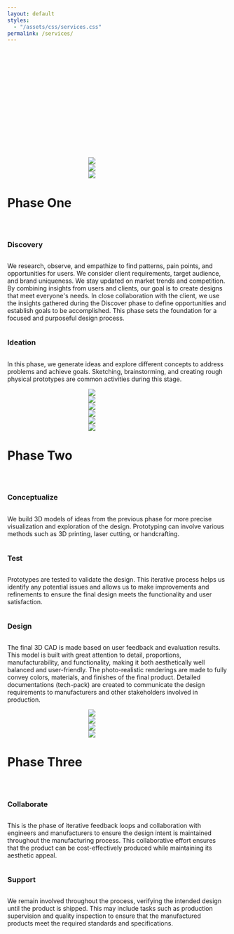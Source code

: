```yaml
---
layout: default
styles:
  - "/assets/css/services.css"
permalink: /services/
---
```


<div class="content">
    <div id="Banner" class="section" style="padding: 92pt 0;">
        <div class="wrapper">
            <div class="item" style="background-color: aquamarine;"></div>
            <div class="item" style="background-color: aquamarine;"></div>
            <div class="item" style="background-color: aquamarine;"></div>
        </div>
    </div>
    <div id="PhaseOne" class="section wrapper">
        <div style=" display: flex; flex-direction: column-reverse; width: 100pt; margin: 0 auto;">
            <img src="{{ site.baseurl }}/assets/images/services/process/02.svg">
            <img src="{{ site.baseurl }}/assets/images/services/process/single_arrow.svg">
            <img src="{{ site.baseurl }}/assets/images/services/process/01.svg">
        </div>
        <div style="display: flex; flex-direction: column;">
            <div style="display: flex; flex-direction: column;">
                <h1>Phase One</h1>
                <div style="width: 35pt; height: 6pt; margin-top: -16pt; margin-bottom: 30pt; background-color: var(--phase-one-color);"></div>
            </div>
            <h3>Discovery</h3>
            <p>We research, observe, and empathize to find patterns, pain points, and opportunities for users. We consider client requirements, target audience, and brand uniqueness. We stay updated on market trends and competition. By combining insights from users and clients, our goal is to create designs that meet everyone's needs. In close collaboration with the client, we use the insights gathered during the Discover phase to define opportunities and establish goals to be accomplished. This phase sets the foundation for a focused and purposeful design process.</p>
            <h3>Ideation</h3>
            <p>In this phase, we generate ideas and explore different concepts to address problems and achieve goals. Sketching, brainstorming, and creating rough physical prototypes are common activities during this stage.</p>
        </div>
    </div>
    <div id="PhaseTwo" class="section wrapper">
        <div style=" display: flex; flex-direction: column; justify-content: center; width: 100pt; margin: 0 auto;">
            <img src="{{ site.baseurl }}/assets/images/services/process/double_arrow.svg">
            <img src="{{ site.baseurl }}/assets/images/services/process/03.svg">
            <img src="{{ site.baseurl }}/assets/images/services/process/double_arrow.svg">
            <img src="{{ site.baseurl }}/assets/images/services/process/04.svg">
            <img src="{{ site.baseurl }}/assets/images/services/process/double_arrow.svg">
            <img src="{{ site.baseurl }}/assets/images/services/process/05.svg">
        </div>
        <div style="display: flex; flex-direction: column;">
            <div style="display: flex; flex-direction: column;">
                <h1>Phase Two</h1>
                <div style="width: 35pt; height: 6pt; margin-top: -16pt; margin-bottom: 30pt; background-color: var(--phase-two-color);"></div>
            </div>
            <h3>Conceptualize</h3>
            <p>We build 3D models of ideas from the previous phase for more precise visualization and exploration of the design. Prototyping can involve various methods such as 3D printing, laser cutting, or handcrafting.</p>
            <h3>Test</h3>
            <p>Prototypes are tested to validate the design. This iterative process helps us identify any potential issues and allows us to make improvements and refinements to ensure the final design meets the functionality and user satisfaction.</p>
            <h3>Design</h3>
            <p>The final 3D CAD is made based on user feedback and evaluation results. This model is built with great attention to detail, proportions, manufacturability, and functionality, making it both aesthetically well balanced and user-friendly. The photo-realistic renderings are made to fully convey colors, materials, and finishes of the final product. Detailed documentations (tech-pack) are created to communicate the design requirements to manufacturers and other stakeholders involved in production.</p>
        </div>
    </div>
    <div id="PhaseThree" class="section wrapper">
        <div style=" display: flex; flex-direction: column; width: 100pt; margin: 0 auto;">
            <img src="{{ site.baseurl }}/assets/images/services/process/double_arrow.svg">
            <img src="{{ site.baseurl }}/assets/images/services/process/06.svg">
            <img src="{{ site.baseurl }}/assets/images/services/process/single_arrow.svg">
            <img src="{{ site.baseurl }}/assets/images/services/process/07.svg">
        </div>
        <div style="display: flex; flex-direction: column;">
            <div style="display: flex; flex-direction: column;">
                <h1>Phase Three</h1>
                <div style="width: 35pt; height: 6pt; margin-top: -16pt; margin-bottom: 30pt; background-color: var(--phase-three-color);"></div>
            </div>
            <h3>Collaborate</h3>
            <p>This is the phase of iterative feedback loops and collaboration with engineers and manufacturers to ensure the design intent is maintained throughout the manufacturing process. This collaborative effort ensures that the product can be cost-effectively produced while maintaining its aesthetic appeal.</p>
            <h3>Support</h3>
            <p>We remain involved throughout the process, verifying the intended design until the product is shipped. This may include tasks such as production supervision and quality inspection to ensure that the manufactured products meet the required standards and specifications.</p>
        </div>
    </div>
    <div id="spacer" class="section" style="height: 70.8pt;"></div>
</div>